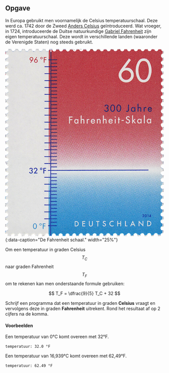 ## Opgave
In Europa gebruikt men voornamelijk de Celsius temperatuurschaal. Deze werd ca. 1742 door de Zweed <a href="https://nl.wikipedia.org/wiki/Anders_Celsius" target="_blank">Anders Celsius</a> geïntroduceerd. Wat vroeger, in 1724, introduceerde de Duitse natuurkundige <a href="https://nl.wikipedia.org/wiki/Gabriel_Fahrenheit" target="_blank">Gabriel Fahrenheit</a> zijn eigen temperatuurschaal. Deze wordt in verschillende landen (waaronder de Verenigde Staten) nog steeds gebruikt.

![fahrenheit](media/fahrenheit.png "fahrenheit"){:data-caption="De Fahrenheit schaal." width="25%"}

Om een temperatuur in graden Celsius $$T_C$$ naar graden Fahrenheit $$T_F$$ om te rekenen kan men onderstaande formule gebruiken:

$$
    T_F = \dfrac{9}{5} T_C + 32
$$

Schrijf een programma dat een temperatuur in graden **Celsius** vraagt en vervolgens deze in graden **Fahrenheit** uitrekent. Rond het resultaat af op 2 cijfers na de komma.

#### Voorbeelden
Een temperatuur van 0°C komt overeen met 32°F.
```
temperatuur: 32.0 °F
```

Een temperatuur van 16,939°C komt overeen met 62,49°F.
```
temperatuur: 62.49 °F
```